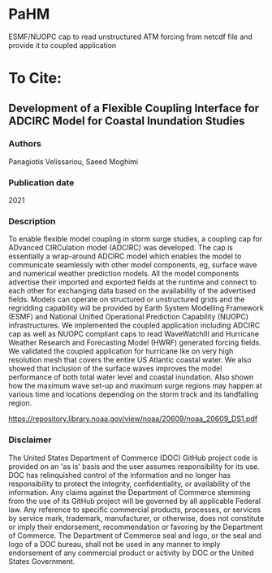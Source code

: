 # PaHM
ESMF/NUOPC cap to read unstructured ATM forcing from netcdf file and provide it to coupled application 

# To Cite:


## Development of a Flexible Coupling Interface for ADCIRC Model for Coastal Inundation Studies

### Authors
Panagiotis Velissariou, Saeed Moghimi
### Publication date
2021
### Description
To enable flexible model coupling in storm surge studies, a coupling cap for ADvanced CIRCulation model (ADCIRC) was developed. The cap is essentially a wrap-around ADCIRC model which enables the model to communicate seamlessly with other model components, eg, surface wave and numerical weather prediction models. All the model components advertise their imported and exported fields at the runtime and connect to each other for exchanging data based on the availability of the advertised fields. Models can operate on structured or unstructured grids and the regridding capability will be provided by Earth System Modelling Framework (ESMF) and National Unified Operational Prediction Capability (NUOPC) infrastructures. We implemented the coupled application including ADCIRC cap as well as NUOPC compliant caps to read WaveWatchIII and Hurricane Weather Research and Forecasting Model (HWRF) generated forcing fields. We validated the coupled application for hurricane Ike on very high resolution mesh that covers the entire US Atlantic coastal water. We also showed that inclusion of the surface waves improves the model performance of both total water level and coastal inundation. Also shown how the maximum wave set-up and maximum surge regions may happen at various time and locations depending on the storm track and its landfalling region.

https://repository.library.noaa.gov/view/noaa/20609/noaa_20609_DS1.pdf


### Disclaimer 
The United States Department of Commerce (DOC) GitHub project code is provided on an 'as is' basis and the user assumes responsibility for its use. DOC has relinquished control of the information and no longer has responsibility to protect the integrity, confidentiality, or availability of the information. Any claims against the Department of Commerce stemming from the use of its GitHub project will be governed by all applicable Federal law. Any reference to specific commercial products, processes, or services by service mark, trademark, manufacturer, or otherwise, does not constitute or imply their endorsement, recommendation or favoring by the Department of Commerce. The Department of Commerce seal and logo, or the seal and logo of a DOC bureau, shall not be used in any manner to imply endorsement of any commercial product or activity by DOC or the United States Government.
